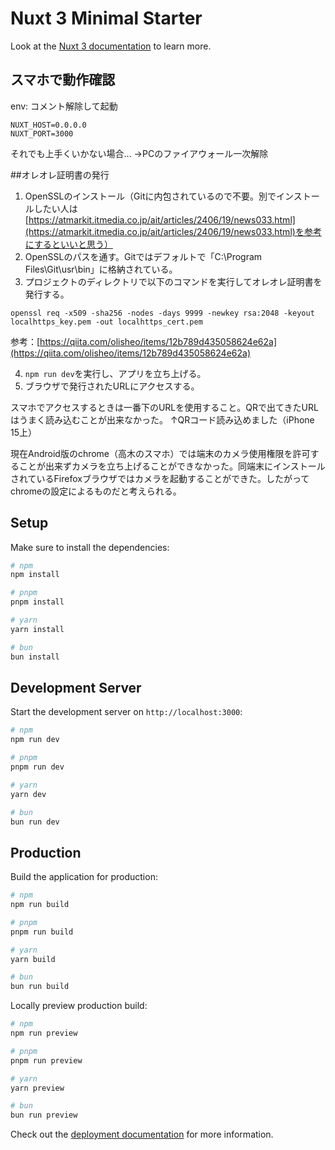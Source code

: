 # Nuxt 3 Minimal Starter

Look at the [Nuxt 3 documentation](https://nuxt.com/docs/getting-started/introduction) to learn more.

## スマホで動作確認
env: コメント解除して起動
```
NUXT_HOST=0.0.0.0
NUXT_PORT=3000
```
それでも上手くいかない場合...
→PCのファイアウォール一次解除

##オレオレ証明書の発行
1. OpenSSLのインストール（Gitに内包されているので不要。別でインストールしたい人は[https://atmarkit.itmedia.co.jp/ait/articles/2406/19/news033.html](https://atmarkit.itmedia.co.jp/ait/articles/2406/19/news033.html)を参考にするといいと思う）
2. OpenSSLのパスを通す。Gitではデフォルトで「C:\Program Files\Git\usr\bin」に格納されている。
3. プロジェクトのディレクトリで以下のコマンドを実行してオレオレ証明書を発行する。
```
openssl req -x509 -sha256 -nodes -days 9999 -newkey rsa:2048 -keyout localhttps_key.pem -out localhttps_cert.pem
```
参考：[https://qiita.com/olisheo/items/12b789d435058624e62a](https://qiita.com/olisheo/items/12b789d435058624e62a)

4. `npm run dev`を実行し、アプリを立ち上げる。
5. ブラウザで発行されたURLにアクセスする。

スマホでアクセスするときは一番下のURLを使用すること。QRで出てきたURLはうまく読み込むことが出来なかった。
↑QRコード読み込めました（iPhone 15上）

現在Android版のchrome（高木のスマホ）では端末のカメラ使用権限を許可することが出来ずカメラを立ち上げることができなかった。同端末にインストールされているFirefoxブラウザではカメラを起動することができた。したがってchromeの設定によるものだと考えられる。

## Setup

Make sure to install the dependencies:

```bash
# npm
npm install

# pnpm
pnpm install

# yarn
yarn install

# bun
bun install
```

## Development Server

Start the development server on `http://localhost:3000`:

```bash
# npm
npm run dev

# pnpm
pnpm run dev

# yarn
yarn dev

# bun
bun run dev
```

## Production

Build the application for production:

```bash
# npm
npm run build

# pnpm
pnpm run build

# yarn
yarn build

# bun
bun run build
```

Locally preview production build:

```bash
# npm
npm run preview

# pnpm
pnpm run preview

# yarn
yarn preview

# bun
bun run preview
```

Check out the [deployment documentation](https://nuxt.com/docs/getting-started/deployment) for more information.
